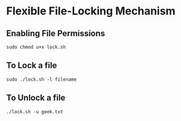 # Flexible File-Locking Mechanism

## Enabling File Permissions
``` sudo chmod u+x lock.sh ```

## To Lock a file
``` sudo ./lock.sh -l filename ```

## To Unlock a file
``` ./lock.sh -u geek.txt ```

